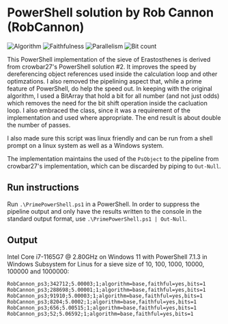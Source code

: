 # PowerShell solution by Rob Cannon (RobCannon)

![Algorithm](https://img.shields.io/badge/Algorithm-base-green)
![Faithfulness](https://img.shields.io/badge/Faithful-yes-green)
![Parallelism](https://img.shields.io/badge/Parallel-no-green)
![Bit count](https://img.shields.io/badge/Bits-1-green)

This PowerShell implementation of the sieve of Erastosthenes is derived from crowbar27's PowerShell solution #2. It improves
the speed by dereferencing object references used inside the calculation loop and other optimzations.  I also removed the 
pipelining aspect that, while a prime feature of PowerShell, do help the speed out.  In keeping with the original algorithm,
I used a BitArray that hold a bit for all number (and not just odds) which removes the need for the bit shift operation inside
the cacluation loop.  I also embraced the class, since it was a requirement of the implementation and used where appropriate. The
end result is about double the number of passes.

I also made sure this script was linux friendly and can be run from a shell prompt on a linux system as well as a Windows system.

The implementation maintains the used of the `PsObject` to the pipeline from crowbar27's implementation, which can be discarded by piping to `Out-Null`.

## Run instructions
Run `.\PrimePowerShell.ps1` in a PowerShell. In order to suppress the pipeline output and only have the results written to the console in the standard output format, use `.\PrimePowerShell.ps1 | Out-Null`.

## Output
Intel Core i7-1165G7 @ 2.80GHz on Windows 11 with PowerShell 7.1.3 in Windows Subsystem for Linus for a sieve size of 10, 100, 1000, 10000, 100000 and 1000000:

```
RobCannon_ps3;342712;5.00003;1;algorithm=base,faithful=yes,bits=1
RobCannon_ps3;288698;5.00001;1;algorithm=base,faithful=yes,bits=1
RobCannon_ps3;91910;5.00003;1;algorithm=base,faithful=yes,bits=1
RobCannon_ps3;8204;5.0002;1;algorithm=base,faithful=yes,bits=1
RobCannon_ps3;656;5.00515;1;algorithm=base,faithful=yes,bits=1
RobCannon_ps3;52;5.06592;1;algorithm=base,faithful=yes,bits=1
```
